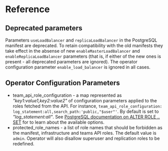 # Reference

## Deprecated parameters

Parameters `useLoadBalancer` and `replicaLoadBalancer` in the PostgreSQL
manifest are deprecated. To retain compatibility with the old manifests they
take effect in the absense of new `enableMasterLoadBalancer` and
`enableReplicaLoadBalancer` parameters (that is, if either of the new ones is
present - all deprecated parameters are ignored). The operator configuration
parameter `enable_load_balancer` is ignored in all cases.

## Operator Configuration Parameters

* team_api_role_configuration - a map represented as
  *"key1:value1,key2:value2"* of configuration parameters applied to the roles
  fetched from the API. For instance, `team_api_role_configuration:
  log_statement:all,search_path:'public,"$user"'`. By default is set to
  *"log_statement:all"*. See
  [PostgreSQL documentation on ALTER ROLE .. SET](https://www.postgresql.org/docs/current/static/sql-alterrole.html)
  for to learn about the available options.
* protected_role_names - a list of role names that should be forbidden as the
  manifest, infrastructure and teams API roles. The default value is `admin`.
  Operator will also disallow superuser and replication roles to be redefined.
